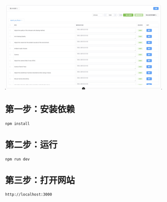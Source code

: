 ![Alt text](./20250314164920.jpg)
# 第一步：安装依赖
```shell
npm install
```
# 第二步：运行
```shell
npm run dev
```
# 第三步：打开网站
```
http://localhost:3000
```